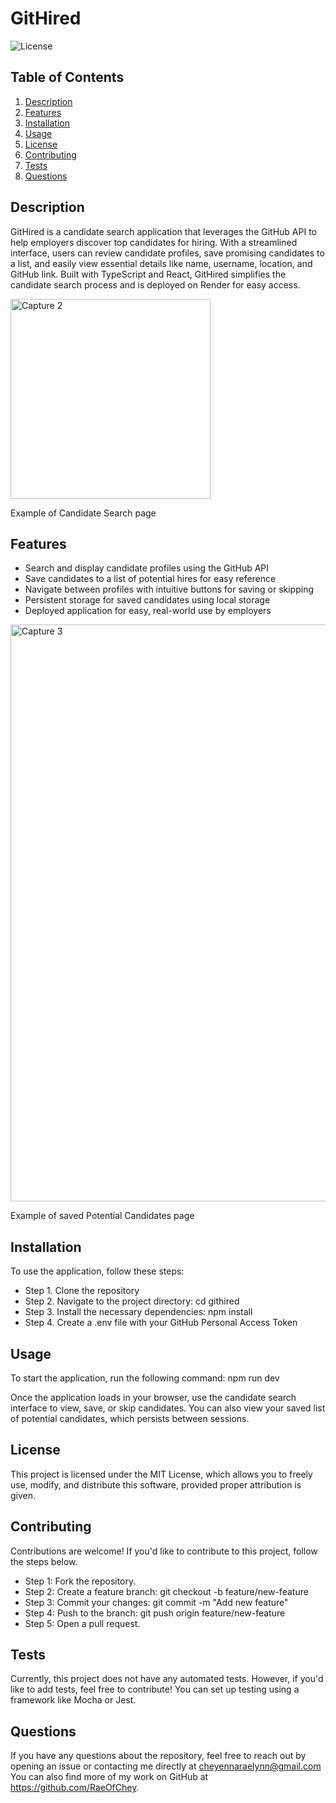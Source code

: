 # GitHired

![License](https://img.shields.io/badge/license-MIT-brightgreen.svg)

## Table of Contents
1. [Description](#description)
2. [Features](#features)
3. [Installation](#installation)
4. [Usage](#usage)
5. [License](#license)
6. [Contributing](#contributing)
7. [Tests](#tests)
8. [Questions](#questions)

## Description
GitHired is a candidate search application that leverages the GitHub API to help employers discover top candidates for hiring. With a streamlined interface, users can review candidate profiles, save promising candidates to a list, and easily view essential details like name, username, location, and GitHub link. Built with TypeScript and React, GitHired simplifies the candidate search process and is deployed on Render for easy access.

<img width="320" alt="Capture 2" src="https://github.com/user-attachments/assets/3dff1c12-aa73-4b49-bb38-79ae5ccad323">

Example of Candidate Search page

## Features
- Search and display candidate profiles using the GitHub API
- Save candidates to a list of potential hires for easy reference
- Navigate between profiles with intuitive buttons for saving or skipping
- Persistent storage for saved candidates using local storage
- Deployed application for easy, real-world use by employers

<img width="923" alt="Capture 3" src="https://github.com/user-attachments/assets/905ca6cc-e8b8-4d0a-be71-c7464cbd8645">

Example of saved Potential Candidates page

## Installation
To use the application, follow these steps:

- Step 1. Clone the repository
- Step 2. Navigate to the project directory: cd githired
- Step 3. Install the necessary dependencies: npm install
- Step 4. Create a .env file with your GitHub Personal Access Token

## Usage
To start the application, run the following command: npm run dev

Once the application loads in your browser, use the candidate search interface to view, save, or skip candidates. You can also view your saved list of potential candidates, which persists between sessions.

## License
This project is licensed under the MIT License, which allows you to freely use, modify, and distribute this software, provided proper attribution is given.

## Contributing
Contributions are welcome!  If you'd like to contribute to this project, follow the steps below.

- Step 1: Fork the repository.
- Step 2: Create a feature branch: git checkout -b feature/new-feature
- Step 3: Commit your changes: git commit -m "Add new feature"
- Step 4: Push to the branch: git push origin feature/new-feature
- Step 5: Open a pull request.

## Tests
Currently, this project does not have any automated tests. However, if you'd like to add tests, feel free to contribute! You can set up testing using a framework like Mocha or Jest.

## Questions
If you have any questions about the repository, feel free to reach out by opening an issue or contacting me directly at cheyennaraelynn@gmail.com You can also find more of my work on GitHub at https://github.com/RaeOfChey.
